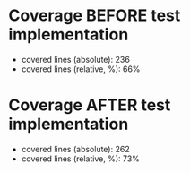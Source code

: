 # Coverage BEFORE test implementation

- covered lines (absolute): 236
- covered lines (relative, %): 66%

# Coverage AFTER test implementation

- covered lines (absolute): 262
- covered lines (relative, %): 73%

